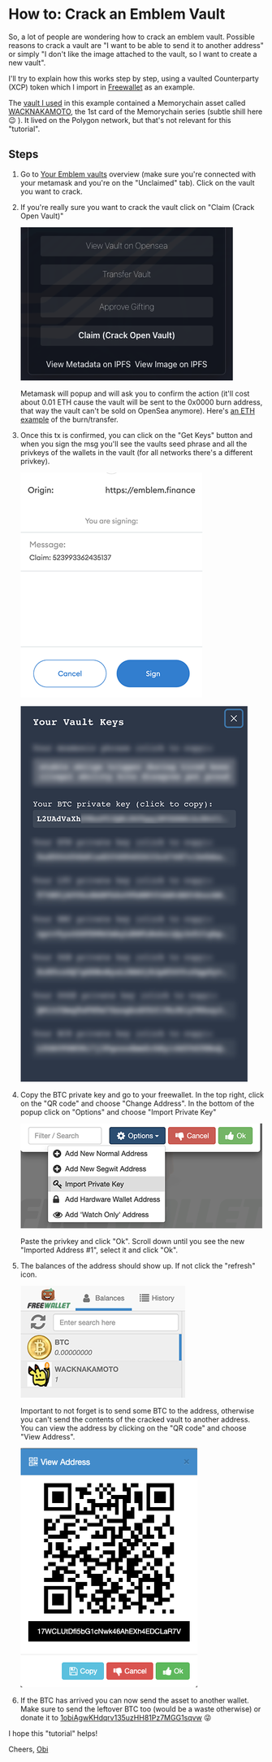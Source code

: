 # How to: Crack an Emblem Vault

So, a lot of people are wondering how to crack an emblem vault.
Possible reasons to crack a vault are "I want to be able to send it to another address" or simply "I don't like the image attached to the vault, so I want to create a new vault".

I'll try to explain how this works step by step, using a vaulted Counterparty (XCP) token which I import in [Freewallet](https://freewallet.io) as an example.

The [vault I used](https://emblem.finance/nft?id=523993362435137) in this example contained a Memorychain asset called [WACKNAKAMOTO](https://xchain.io/asset/WACKNAKAMOTO), the 1st card of the Memorychain series (subtle shill here 😉 ). It lived on the Polygon network, but that's not relevant for this "tutorial".

## Steps

1. Go to [Your Emblem vaults](https://emblem.finance/vaults) overview (make sure you're connected with your metamask and you're on the "Unclaimed" tab). Click on the vault you want to crack.

2. If you're really sure you want to crack the vault click on "Claim (Crack Open Vault)"

    ![img/claim-button.png](img/claim-button.png)

    Metamask will popup and will ask you to confirm the action (it'll cost about 0.01 ETH cause the vault will be sent to the 0x0000 burn address, that way the vault can't be sold on OpenSea anymore). Here's [an ETH example](https://etherscan.io/tx/0xc20fdfb6e43945418af6f6d5d7f3c69bd4ecb4b50c290dffb52c19f797b9e1ab) of the burn/transfer.

3. Once this tx is confirmed, you can click on the "Get Keys" button and when you sign the msg you'll see the vaults seed phrase and all the privkeys of the wallets in the vault (for all networks there's a different privkey).

    ![img/sign.png](img/sign.png)

    ![img/blurred-privkeys.png](img/blurred-privkeys.png)

4. Copy the BTC private key and go to your freewallet. In the top right, click on the "QR code" and choose "Change Address". In the bottom of the popup click on "Options" and choose "Import Private Key"

    ![img/freewallet-import-privkey.png](img/freewallet-import-privkey.png)

    Paste the privkey and click "Ok". Scroll down until you see the new "Imported Address #1", select it and click "Ok".

5. The balances of the address should show up. If not click the "refresh" icon. 

    ![img/freewallet-balances.png](img/freewallet-balances.png)

    Important to not forget is to send some BTC to the address, otherwise you can't send the contents of the cracked vault to another address. You can view the address by clicking on the "QR code" and choose "View Address".

    ![img/freewallet-view-address.png](img/freewallet-view-address.png)

6. If the BTC has arrived you can now send the asset to another wallet. Make sure to send the leftover BTC too (would be a waste otherwise) or donate it to [1obiAgwKHdqrv135uzHH81Pz7MGG1sqvw](https://xchain.io/address/1obiAgwKHdqrv135uzHH81Pz7MGG1sqvw) 😜

I hope this "tutorial" helps!

Cheers, [Obi](https://twitter.com/crypt0biwan)